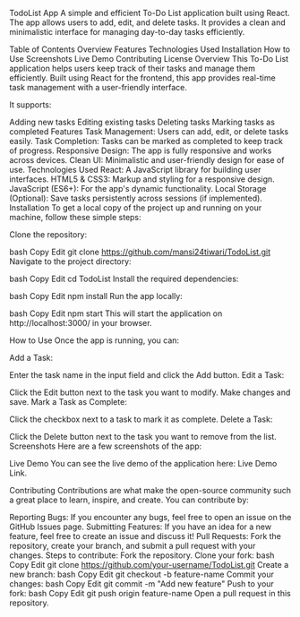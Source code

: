 TodoList App
A simple and efficient To-Do List application built using React. The app allows users to add, edit, and delete tasks. It provides a clean and minimalistic interface for managing day-to-day tasks efficiently.

Table of Contents
Overview
Features
Technologies Used
Installation
How to Use
Screenshots
Live Demo
Contributing
License
Overview
This To-Do List application helps users keep track of their tasks and manage them efficiently. Built using React for the frontend, this app provides real-time task management with a user-friendly interface.

It supports:

Adding new tasks
Editing existing tasks
Deleting tasks
Marking tasks as completed
Features
Task Management: Users can add, edit, or delete tasks easily.
Task Completion: Tasks can be marked as completed to keep track of progress.
Responsive Design: The app is fully responsive and works across devices.
Clean UI: Minimalistic and user-friendly design for ease of use.
Technologies Used
React: A JavaScript library for building user interfaces.
HTML5 & CSS3: Markup and styling for a responsive design.
JavaScript (ES6+): For the app's dynamic functionality.
Local Storage (Optional): Save tasks persistently across sessions (if implemented).
Installation
To get a local copy of the project up and running on your machine, follow these simple steps:

Clone the repository:

bash
Copy
Edit
git clone https://github.com/mansi24tiwari/TodoList.git
Navigate to the project directory:

bash
Copy
Edit
cd TodoList
Install the required dependencies:

bash
Copy
Edit
npm install
Run the app locally:

bash
Copy
Edit
npm start
This will start the application on http://localhost:3000/ in your browser.

How to Use
Once the app is running, you can:

Add a Task:

Enter the task name in the input field and click the Add button.
Edit a Task:

Click the Edit button next to the task you want to modify.
Make changes and save.
Mark a Task as Complete:

Click the checkbox next to a task to mark it as complete.
Delete a Task:

Click the Delete button next to the task you want to remove from the list.
Screenshots
Here are a few screenshots of the app:


Live Demo
You can see the live demo of the application here: Live Demo Link.

Contributing
Contributions are what make the open-source community such a great place to learn, inspire, and create. You can contribute by:

Reporting Bugs: If you encounter any bugs, feel free to open an issue on the GitHub Issues page.
Submitting Features: If you have an idea for a new feature, feel free to create an issue and discuss it!
Pull Requests: Fork the repository, create your branch, and submit a pull request with your changes.
Steps to contribute:
Fork the repository.
Clone your fork:
bash
Copy
Edit
git clone https://github.com/your-username/TodoList.git
Create a new branch:
bash
Copy
Edit
git checkout -b feature-name
Commit your changes:
bash
Copy
Edit
git commit -m "Add new feature"
Push to your fork:
bash
Copy
Edit
git push origin feature-name
Open a pull request in this repository.
